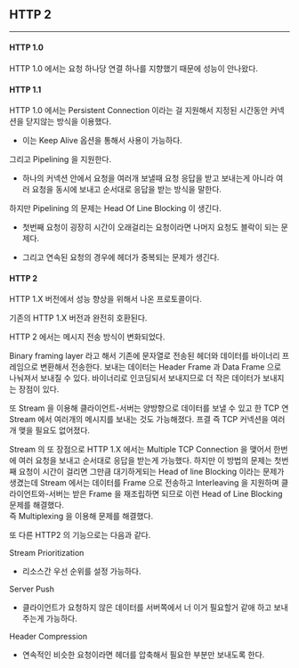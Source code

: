 ## HTTP 2 

***

#### HTTP 1.0

HTTP 1.0 에서는 요청 하나당 연결 하나를 지향했기 때문에 성능이 안나왔다.

#### HTTP 1.1 

HTTP 1.0 에서는 Persistent Connection 이라는 걸 지원해서 지정된 시간동안 커넥션을 닫지않는 방식을 이용했다.

- 이는 Keep Alive 옵션을 통해서 사용이 가능하다. 

그리고 Pipelining 을 지원한다.  

- 하나의 커넥션 안에서 요청을 여러개 보낼때 요청 응답을 받고 보내는게 아니라 여러 요청을 동시에 보내고 순서대로 응답을 받는 방식을 말한다. 

하지만 Pipelining 의 문제는 Head Of Line Blocking 이 생긴다. 

- 첫번째 요청이 굉장히 시간이 오래걸리는 요청이라면 나머지 요청도 블락이 되는 문제다. 

- 그리고 연속된 요청의 경우에 헤더가 중복되는 문제가 생긴다.

#### HTTP 2 

HTTP 1.X 버전에서 성능 향상을 위해서 나온 프로토콜이다.

기존의 HTTP 1.X 버전과 완전히 호환된다.  

HTTP 2 에서는 메시지 전송 방식이 변화되었다. 

Binary framing layer 라고 해서 기존에 문자열로 전송된 헤더와 데이터를 바이너리 프레임으로 변환해서 전송한다.
보내는 데이터는 Header Frame 과 Data Frame 으로 나눠져서 보내질 수 있다. 바이너리로 인코딩되서 보내지므로 더 작은 데이터가 보내지는 장점이 있다.  

또 Stream 을 이용해 클라이언트-서버는 양방향으로 데이터를 보낼 수 있고 한 TCP 연 Stream 에서 여러개의 메시지를 보내는 것도 가능해졌다. 프결
즉 TCP 커넥션을 여러개 맺을 필요도 없어졌다. 

Stream 의 또 장점으로 HTTP 1.X 에서는 Multiple TCP Connection 을 맺어서 한번에 여러 요청을 보내고
순서대로 응답을 받는게 가능했다. 하지만 이 방법의 문제는 첫번째 요청이 시간이 걸리면 그만큼 대기하게되는
Head of line Blocking 이라는 문제가 생겼는데 Stream 에서는 데이터를 Frame 으로 전송하고 Interleaving 을 지원하며
클라이언트와-서버는 받은 Frame 을 재조립하면 되므로 이런 Head of Line Blocking 문제를 해결했다.  
즉 Multiplexing 을 이용해 문제를 해결했다. 

또 다른 HTTP2 의 기능으로는 다음과 같다. 

Stream Prioritization

- 리소스간 우선 순위를 설정 가능하다. 

Server Push 

- 클라이언트가 요청하지 않은 데이터를 서버쪽에서 너 이거 필요할거 같애 하고 보내주는게 가능하다. 

Header Compression

- 연속적인 비슷한 요청이라면 헤더를 압축해서 필요한 부분만 보내도록 한다.  
 